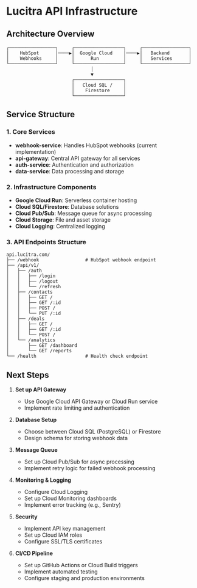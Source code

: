 # Lucitra API Infrastructure

## Architecture Overview

```
┌─────────────────┐     ┌──────────────────┐     ┌─────────────────┐
│    HubSpot      │────▶│  Google Cloud    │────▶│   Backend       │
│    Webhooks     │     │      Run         │     │   Services      │
└─────────────────┘     └──────────────────┘     └─────────────────┘
                               │
                               ▼
                        ┌──────────────────┐
                        │   Cloud SQL /    │
                        │    Firestore     │
                        └──────────────────┘
```

## Service Structure

### 1. Core Services
- **webhook-service**: Handles HubSpot webhooks (current implementation)
- **api-gateway**: Central API gateway for all services
- **auth-service**: Authentication and authorization
- **data-service**: Data processing and storage

### 2. Infrastructure Components
- **Google Cloud Run**: Serverless container hosting
- **Cloud SQL/Firestore**: Database solutions
- **Cloud Pub/Sub**: Message queue for async processing
- **Cloud Storage**: File and asset storage
- **Cloud Logging**: Centralized logging

### 3. API Endpoints Structure

```
api.lucitra.com/
├── /webhook                 # HubSpot webhook endpoint
├── /api/v1/
│   ├── /auth
│   │   ├── /login
│   │   ├── /logout
│   │   └── /refresh
│   ├── /contacts
│   │   ├── GET /
│   │   ├── GET /:id
│   │   ├── POST /
│   │   └── PUT /:id
│   ├── /deals
│   │   ├── GET /
│   │   ├── GET /:id
│   │   └── POST /
│   └── /analytics
│       ├── GET /dashboard
│       └── GET /reports
└── /health                  # Health check endpoint
```

## Next Steps

1. **Set up API Gateway**
   - Use Google Cloud API Gateway or Cloud Run service
   - Implement rate limiting and authentication

2. **Database Setup**
   - Choose between Cloud SQL (PostgreSQL) or Firestore
   - Design schema for storing webhook data

3. **Message Queue**
   - Set up Cloud Pub/Sub for async processing
   - Implement retry logic for failed webhook processing

4. **Monitoring & Logging**
   - Configure Cloud Logging
   - Set up Cloud Monitoring dashboards
   - Implement error tracking (e.g., Sentry)

5. **Security**
   - Implement API key management
   - Set up Cloud IAM roles
   - Configure SSL/TLS certificates

6. **CI/CD Pipeline**
   - Set up GitHub Actions or Cloud Build triggers
   - Implement automated testing
   - Configure staging and production environments